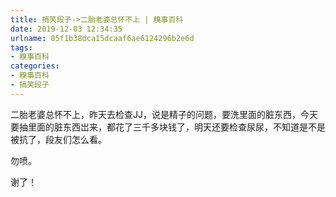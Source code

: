 ```yaml
---
title: 搞笑段子->二胎老婆总怀不上 | 糗事百科
date: 2019-12-03 12:34:35
urlname: 05f1b38dca15dcaaf6ae6124296b2e6d
tags: 
- 糗事百科
categories:
- 糗事百科
- 搞笑段子
---
```

二胎老婆总怀不上，昨天去检查JJ，说是精子的问题，要洗里面的脏东西，今天要抽里面的脏东西岀来，都花了三千多块钱了，明天还要检查尿尿，不知道是不是被抗了，段友们怎么看。

勿喷。

谢了！


